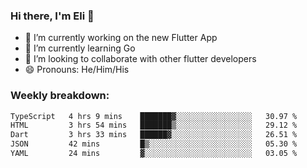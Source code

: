 ### Hi there, I'm Eli 👋
- 🔭 I’m currently working on the new Flutter App
- 🌱 I’m currently learning Go
- 🦄 I’m looking to collaborate with other flutter developers
- 😄 Pronouns: He/Him/His

### Weekly breakdown:
<!--START_SECTION:waka-->

```txt
TypeScript   4 hrs 9 mins    ███████▓░░░░░░░░░░░░░░░░░   30.97 %
HTML         3 hrs 54 mins   ███████▒░░░░░░░░░░░░░░░░░   29.12 %
Dart         3 hrs 33 mins   ██████▓░░░░░░░░░░░░░░░░░░   26.51 %
JSON         42 mins         █▒░░░░░░░░░░░░░░░░░░░░░░░   05.30 %
YAML         24 mins         ▓░░░░░░░░░░░░░░░░░░░░░░░░   03.05 %
```

<!--END_SECTION:waka-->
